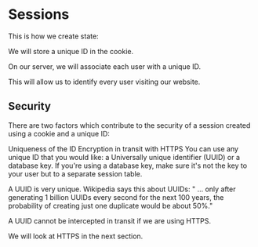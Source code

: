 # Sessions

This is how we create state:

We will store a unique ID in the cookie.

On our server, we will associate each user with a unique ID.

This will allow us to identify every user visiting our website.

## Security

There are two factors which contribute to the security of a session created using a cookie and a unique ID:

Uniqueness of the ID
Encryption in transit with HTTPS
You can use any unique ID that you would like: a Universally unique identifier (UUID) or a database key. If you're using a database key, make sure it's not the key to your user but to a separate session table.

A UUID is very unique. Wikipedia says this about UUIDs: " ... only after generating 1 billion UUIDs every second for the next 100 years, the probability of creating just one duplicate would be about 50%."

A UUID cannot be intercepted in transit if we are using HTTPS.

We will look at HTTPS in the next section.



